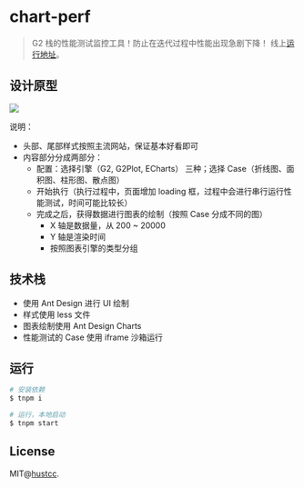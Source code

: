 # chart-perf

> G2 栈的性能测试监控工具！防止在迭代过程中性能出现急剧下降！ 线上[运行地址](https://git.hust.cc/chart-perf/)。


## 设计原型

![](https://cdn.nlark.com/yuque/0/2021/png/86342/1611302802385-2480e366-4d5d-4d61-8f08-331b84cc3161.png)

说明：

 - 头部、尾部样式按照主流网站，保证基本好看即可
 - 内容部分分成两部分：
    - 配置：选择引擎（G2, G2Plot, ECharts） 三种；选择 Case（折线图、面积图、柱形图、散点图）
    - 开始执行（执行过程中，页面增加 loading 框，过程中会进行串行运行性能测试，时间可能比较长）
    - 完成之后，获得数据进行图表的绘制（按照 Case 分成不同的图）
      - X 轴是数据量，从 200 ~ 20000
      - Y 轴是渲染时间
      - 按照图表引擎的类型分组


## 技术栈

 - 使用 Ant Design 进行 UI 绘制
 - 样式使用 less 文件
 - 图表绘制使用 Ant Design Charts
 - 性能测试的 Case 使用 iframe 沙箱运行


## 运行

```bash
# 安装依赖
$ tnpm i

# 运行，本地启动
$ tnpm start
```

## License

MIT@[hustcc](https://github.com/hustcc).